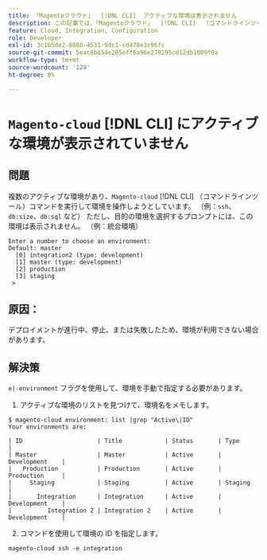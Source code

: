 ```yaml
---
title: 「Magentoクラウド」  [!DNL CLI]  アクティブな環境は表示されません
description: この記事では、「Magentoクラウド」  [!DNL CLI]  （コマンドラインツール）にアクティブな環境が表示されない、既知のAdobe Commerceの問題について説明します。
feature: Cloud, Integration, Configuration
role: Developer
exl-id: 3c1b5de2-8888-4531-9dc1-cd478e3c96fc
source-git-commit: 5eac8bb54e205eff6a96e279295cd12db1009f0a
workflow-type: tm+mt
source-wordcount: '124'
ht-degree: 0%

---
```


# `Magento-cloud` [!DNL CLI] にアクティブな環境が表示されていません

## 問題

複数のアクティブな環境があり、`Magento-cloud` [!DNL CLI] （コマンドラインツール）コマンドを実行して環境を操作しようとしています。 （例：`ssh`、`db:size`、`db:sql` など）
ただし、目的の環境を選択するプロンプトには、この環境は表示されません。 （例：統合環境）

```
Enter a number to choose an environment:
Default: master
  [0] integration2 (type: development)
  [1] master (type: development)
  [2] production
  [3] staging
 >
```

## 原因：

デプロイメントが進行中、停止、または失敗したため、環境が利用できない場合があります。

## 解決策

`e|-environment` フラグを使用して、環境を手動で指定する必要があります。

1. アクティブな環境のリストを見つけて、環境名をメモします。

```
$ magento-cloud environment: list |grep "Active\|ID"
Your environments are:

| ID                     | Title            | Status       | Type           |
| Master                 | Master           | Active       | Development    |
|   Production           | Production       | Active       | Production     |
|     Staging            | Staging          | Active       | Staging        |
|       Integration      | Integration      | Active       | Development    |
|          Integration 2 | Integration 2    | Active       | Development    |
```

2. コマンドを使用して環境の ID を指定します。

`magento-cloud ssh -e integration`

